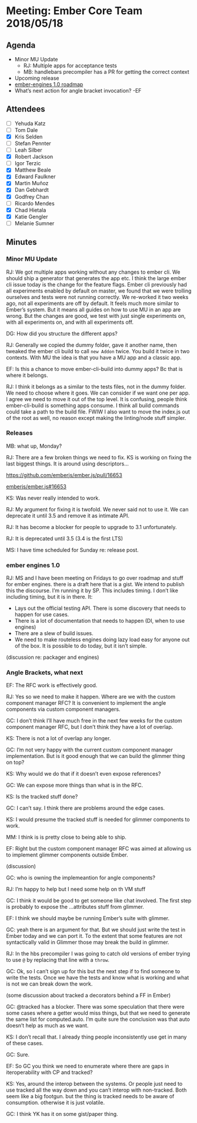 # Meeting: Ember Core Team 2018/05/18

## Agenda

- Minor MU Update
  - RJ: Multiple apps for acceptance tests
  - MB: handlebars precompiler has a PR for getting the correct context
- Upcoming release
- [ember-engines 1.0 roadmap](https://gist.github.com/MelSumner/17d3cc6166771c880afd9124e79dad95)
- What’s next action for angle bracket invocation? -EF


## Attendees

- [ ] Yehuda Katz
- [ ] Tom Dale
- [x] Kris Selden
- [ ] Stefan Pennter
- [ ] Leah Silber
- [x] Robert Jackson
- [ ] Igor Terzic
- [x] Matthew Beale
- [x] Edward Faulkner
- [x] Martin Muñoz
- [x] Dan Gebhardt
- [x] Godfrey Chan
- [ ] Ricardo Mendes
- [x] Chad Hietala
- [x] Katie Gengler
- [ ] Melanie Sumner

## Minutes

### Minor MU Update

RJ: We got multiple apps working without any changes to ember cli. We should ship a generator that generates the app etc. I think the large ember cli issue today is the change for the feature flags. Ember cli previously had all experiments enabled by default on master, we found that we were trolling ourselves and tests were not running correctly. We re-worked it two weeks ago, not all experiments are off by default. It feels much more similar to Ember’s system. But it means all guides on how to use MU in an app are wrong. But the changes are good, we test with just single experiments on, with all experiments on, and with all experiments off.

DG: How did you structure the different apps?

RJ: Generally we copied the dummy folder, gave it another name, then tweaked the ember cli build to call `new Addon` twice. You build it twice in two contexts. With MU the idea is that you have a MU app and a classic app.

EF: Is this a chance to move ember-cli-build into dummy apps? Bc that is where it belongs.

RJ: I think it belongs as a similar to the tests files, not in the dummy folder. We need to choose where it goes. We can consider if we want one per app. I agree we need to move it out of the top level. It is confusing, people think ember-cli-build is something apps consume. I think all build commands could take a path to the build file. FWIW I also want to move the index.js out of the root as well, no reason except making the linting/node stuff simpler.

### Releases

MB: what up, Monday?

RJ: There are a few broken things we need to fix. KS is working on fixing the last biggest things. It is around using descriptors…


https://github.com/emberjs/ember.js/pull/16653


[emberjs/ember.js#16653](https://github.com/emberjs/ember.js/pull/16653)

KS: Was never really intended to work.

RJ: My argument for fixing it is twofold. We never said not to use it. We can deprecate it until 3.5 and remove it as intimate API.

RJ: It has become a blocker for people to upgrade to 3.1 unfortunately.

RJ: It is deprecated until 3.5 (3.4 is the first LTS)

MS: I have time scheduled for Sunday re: release post.

### ember engines 1.0

RJ: MS and I have been meeting on Fridays to go over roadmap and stuff for ember engines. there is a draft here that is a gist. We intend to publish this the discourse. I’m running it by SP. This includes timing. I don’t like including timing, but it is in there. It:


- Lays out the official testing API. There is some discovery that needs to happen for use cases.
- There is a lot of documentation that needs to happen (DI, when to use engines)
- There are a slew of build issues.
- We need to make routeless engines doing lazy load easy for anyone out of the box. It is possible to do today, but it isn’t simple.

(discussion re: packager and engines)

### Angle Brackets, what next

EF: The RFC work is effectively good.

RJ: Yes so we need to make it happen. Where are we with the custom component manager RFC? It is convenient to implement the angle components via custom component managers.

GC: I don’t think I’ll have much free in the next few weeks for the custom component manager RFC, but I don’t think they have a lot of overlap.

KS: There is not a lot of overlap any longer.

GC: I’m not very happy with the current custom component manager implementation. But is it good enough that we can build the glimmer thing on top?

KS: Why would we do that if it doesn’t even expose references?

GC: We can expose more things than what is in the RFC.

KS: Is the tracked stuff done?

GC: I can’t say. I think there are problems around the edge cases.

KS: I would presume the tracked stuff is needed for glimmer components to work.

MM: I think is is pretty close to being able to ship.

EF: Right but the custom component manager RFC was aimed at allowing us to implement glimmer components outside Ember.

(discussion)

GC: who is owning the implemeantion for angle components?

RJ: I’m happy to help but I need some help on th VM stuff

GC: I think it would be good to get someone like chat involved. The first step is probably to expose the …attributes stuff from glimmer.

EF: I think we should maybe be running Ember’s suite with glimmer.

GC: yeah there is an argument for that. But we should just write the test in Ember today and we can port it. To the extent that some features are not syntactically valid in Glimmer those may break the build in glimmer.

RJ: In the hbs precompiler I was going to catch old versions of ember trying to use `@` by replacing that line with a `throw`.

GC: Ok, so I can’t sign up for this but the next step if to find someone to write the tests. Once we have the tests and know what is working and what is not we can break down the work.

(some discussion about tracked a decorators behind a FF in Ember)

GC: @tracked has a blocker. There was some speculation that there were some cases where a getter would miss things, but that we need to generate the same list for computed.auto. I’m quite sure the conclusion was that auto doesn’t help as much as we want.

KS: I don’t recall that. I already thing people inconsistently use get in many of these cases.

GC: Sure.

EF: So GC you think we need to enumerate where there are gaps in iteroperability with CP and tracked?

KS: Yes, around the interop between the systems. Or people just need to use tracked all the way down and you can’t interop with non-tracked. Both seem like a big footgun. but the thing is tracked needs to be aware of consumption. otherwise it is just volatile.

GC: I think YK has it on some gist/paper thing.
